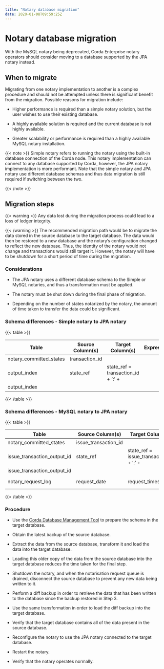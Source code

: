 ```yaml
---
title: "Notary database migration"
date: 2020-01-08T09:59:25Z
---
```



# Notary database migration
With the MySQL notary being deprecated, Corda Enterprise notary operators should consider moving to a database supported by the JPA notary
            instead.


## When to migrate
Migrating from one notary implementation to another is a complex procedure and should not be attempted unless there is
                significant benefit from the migration. Possible reasons for migration include:


* Higher performance is required than a simple notary solution, but the user wishes to use their existing database.


* A highly available solution is required and the current database is not highly available.


* Greater scalability or performance is required than a highly available MySQL notary installation.



{{< note >}}
Simple notary refers to running the notary using the built-in database connection of the Corda node. This notary
                    implementation can connect to any database supported by Corda, however, the JPA notary implementation is more
                    performant. Note that the simple notary and JPA notary use different database schemas and thus data migration is
                    still required if switching between the two.


{{< /note >}}

## Migration steps

{{< warning >}}
Any data lost during the migration process could lead to a loss of ledger integrity.


{{< /warning >}}
The recommended migration path would be to migrate the data stored in the source database to the target database. The data
                would then be restored to a new database and the notary’s configuration changed to reflect the new database. Thus, the identity of
                the notary would not change and transactions would still target it. However, the notary will have to be shutdown for a short
                period of time during the migration.


### Considerations

* The JPA notary uses a different database schema to the Simple or MySQL notaries, and thus a transformation must be applied.


* The notary must be shut down during the final phase of migration.


* Depending on the number of states notarized by the notary, the amount of time taken to transfer the data could be significant.



### Schema differences - Simple notary to JPA notary

{{< table >}}

|Table|Source Column(s)|Target Column(s)|Expression|
|--------------------------|-----------------------------|-------------------|------------------------------------------|
|notary_committed_states|transaction_id
                                        output_index|state_ref|state_ref = transaction_id + ‘:’ +
                                        output_index|

{{< /table >}}

### Schema differences - MySQL notary to JPA notary

{{< table >}}

|Table|Source Column(s)|Target Column(s)|Expression|
|--------------------------|-----------------------------|-------------------|------------------------------------------|
|notary_committed_states|issue_transaction_id
                                        issue_transaction_output_id|state_ref|state_ref = issue_transaction_id + ‘:’ +
                                        issue_transaction_output_id|
|notary_request_log|request_date|request_timestamp|request_timestamp = request_date|

{{< /table >}}

### Procedure

* Use the [Corda Database Management Tool](../node/operating/node-database.md#database-management-tool-ref) to prepare the schema in the target database.


* Obtain the latest backup of the source database.


* Extract the data from the source database, transform it and load the data into the target database.


* Loading this older copy of the data from the source database into the target database reduces the time taken for the final step.



* Shutdown the notary, and when the notarisation request queue is drained, disconnect the source database to prevent any new data being written to it.


* Perform a diff backup in order to retrieve the data that has been written to the database since the backup restored in Step 3.


* Use the same transformation in order to load the diff backup into the target database.


* Verify that the target database contains all of the data present in the source database.


* Reconfigure the notary to use the JPA notary connected to the target database.


* Restart the notary.


* Verify that the notary operates normally.



